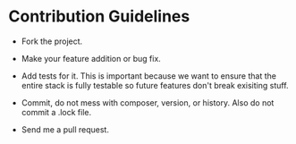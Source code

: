 # Contribution Guidelines

* Fork the project.

* Make your feature addition or bug fix.

* Add tests for it. This is important because we want to ensure that the entire stack is fully testable so future features don't break exisiting stuff.

* Commit, do not mess with composer, version, or history. Also do not commit a .lock file.

* Send me a pull request.
